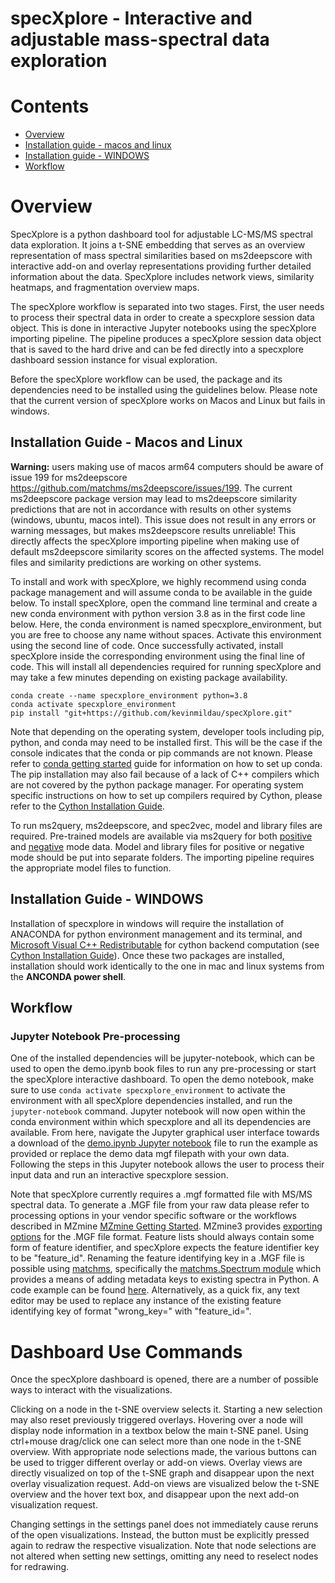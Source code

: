 # specXplore - Interactive and adjustable mass-spectral data exploration

# Contents

* [Overview](https://github.com/kevinmildau/specXplore?tab=readme-ov-file#overview)
* [Installation guide - macos and linux](https://github.com/kevinmildau/specXplore?tab=readme-ov-file#installation-guide---macos-and-linux)
* [Installation guide - WINDOWS](https://github.com/kevinmildau/specXplore?tab=readme-ov-file#installation-guide---windows)
* [Workflow](https://github.com/kevinmildau/specXplore?tab=readme-ov-file#workflow)

# Overview

SpecXplore is a python dashboard tool for adjustable LC-MS/MS spectral data exploration. It joins a t-SNE embedding that serves as an overview representation of mass spectral similarities based on ms2deepscore with interactive add-on and overlay representations providing further detailed information about the data. SpecXplore includes network views, similarity heatmaps, and fragmentation overview maps.

The specXplore workflow is separated into two stages. 
First, the user needs to process their spectral data in order to create a specxplore session data object. This is done in interactive Jupyter notebooks using the specXplore importing pipeline. The pipeline produces a specXplore session data object that is saved to the hard drive and can be fed directly into a specxplore dashboard session instance for visual exploration.

Before the specXplore workflow can be used, the package and its dependencies need to be installed using the guidelines below. Please note that the current version of specXplore works on Macos and Linux but fails in windows.

## Installation Guide - Macos and Linux

**Warning:** users making use of macos arm64 computers should be aware of issue 199 for ms2deepscore https://github.com/matchms/ms2deepscore/issues/199. The current ms2deepscore package version may lead to ms2deepscore similarity predictions that are not in accordance with results on other systems (windows, ubuntu, macos intel). This issue does not result in any errors or warning messages, but makes ms2deepscore results unreliable! This directly affects the specXplore importing pipeline when making use of default ms2deepscore similarity scores on the affected systems. The model files and similarity predictions are working on other systems.

To install and work with specXplore, we highly recommend using conda package management and will assume conda to be available in the guide below. 
To install specXplore, open the command line terminal and create a new conda environment with python version 3.8 as in the first code line below. 
Here, the conda environment is named specxplore_environment, but you are free to choose any name without spaces. 
Activate this environment using the second line of code.
Once successfully activated, install specXplore inside the corresponding environment using the final line of code. This will install all dependencies required for running specXplore and may take a few minutes depending on existing package availability.

```{Bash}
conda create --name specxplore_environment python=3.8
conda activate specxplore_environment
pip install "git+https://github.com/kevinmildau/specXplore.git"
```

Note that depending on the operating system, developer tools including pip, python, and conda may need to be installed first. This will be the case if the console indicates that the conda or pip commands are not known. Please refer to [conda getting started](https://conda.io/projects/conda/en/latest/user-guide/getting-started.html) guide for information on how to set up conda. The pip installation may also fail because of a lack of C++ compilers which are not covered by the python package manager. For operating system specific instructions on how to set up compilers required by Cython, please refer to the [Cython Installation Guide](https://cython.readthedocs.io/en/latest/src/quickstart/install.html).

To run ms2query, ms2deepscore, and spec2vec, model and library files are required. Pre-trained models are available via ms2query for both [positive](https://zenodo.org/records/10527997) and [negative](https://zenodo.org/records/10528030) mode data. Model and library files for positive or negative mode should be put into separate folders. The importing pipeline requires the appropriate model files to function.

## Installation Guide - WINDOWS

Installation of specxplore in windows will require the installation of ANACONDA for python environment management and its terminal, and [Microsoft Visual C++ Redistributable](https://learn.microsoft.com/en-us/cpp/windows/latest-supported-vc-redist?view=msvc-170#visual-studio-2015-2017-2019-and-2022) for cython backend computation (see [Cython Installation Guide](https://cython.readthedocs.io/en/latest/src/quickstart/install.html)). Once these two packages are installed, installation should work identically to the one in mac and linux systems from the **ANCONDA power shell**.

## Workflow

### Jupyter Notebook Pre-processing

One of the installed dependencies will be jupyter-notebook, which can be used to open the demo.ipynb book files to run any pre-processing or start the specXplore interactive dashboard. To open the demo notebook, make sure to use ```conda activate specxplore_environment``` to activate the environment with all specXplore dependencies installed, and run the ```jupyter-notebook``` command. Jupyter notebook will now open within the conda environment within which specxplore and all its dependencies are available. From here, navigate the Jupyter graphical user interface towards a download of the [demo.ipynb Jupyter notebook](https://github.com/kevinmildau/specXplore/blob/master/notebooks/demo.ipynb) file to run the example as provided or replace the demo data mgf filepath with your own data. Following the steps in this Jupyter notebook allows the user to process their input data and run an interactive specxplore session. 

Note that specXplore currently requires a .mgf formatted file with MS/MS spectral data. To generate a .MGF file from your raw data please refer to processing options in your vendor specific software or the workflows described in MZmine [MZmine Getting Started](https://mzmine.github.io/mzmine_documentation/getting_started.html). MZmine3 provides [exporting options](https://mzmine.github.io/mzmine_documentation/module_docs/io/data-exchange-with-other-software.html#gnps-fbmniimn-export) for the .MGF file format. Feature lists should always contain some form of feature identifier, and specXplore expects the feature identifier key to be "feature_id". Renaming the feature identifying key in a .MGF file is possible using [matchms](https://matchms.readthedocs.io/en/latest/), specifically the [matchms.Spectrum module](https://matchms.readthedocs.io/en/latest/api/matchms.html#matchms.Spectrum) which provides a means of adding metadata keys to existing spectra in Python. A code example can be found [here](https://github.com/kevinmildau/specXplore/blob/master/notebooks/example-feature-id-processing.ipynb). Alternatively, as a quick fix, any text editor may be used to replace any instance of the existing feature identifying key of format "wrong_key=" with "feature_id=". 

# Dashboard Use Commands
Once the specXplore dashboard is opened, there are a number of possible ways to interact with the visualizations. 

Clicking on a node in the t-SNE overview selects it. Starting a new selection may also reset previously triggered overlays. 
Hovering over a node will display node information in a textbox below the main t-SNE panel.
Using ctrl+mouse drag/click one can select more than one node in the t-SNE overview.
With appropriate node selections made, the various buttons can be used to trigger different overlay or add-on views. Overlay views are directly visualized on top of the t-SNE graph and disappear upon the next overlay visualization request. Add-on views are visualized below the t-SNE overview and the hover text box, and disappear upon the next add-on visualization request.

Changing settings in the settings panel does not immediately cause reruns of the open visualizations. Instead, the button must be explicitly pressed again to redraw the respective visualization. Note that node selections are not altered when setting new settings, omitting any need to reselect nodes for redrawing.